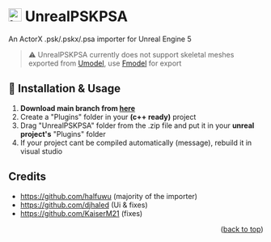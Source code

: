 # <img src=https://github.com/KaiserM21/UnrealPSKPSA/blob/master/Resources/Icon128.png alt="Logo" width="26"> **UnrealPSKPSA**

An ActorX .psk/.pskx/.psa importer for Unreal Engine 5

> ⚠️ UnrealPSKPSA currently does not support skeletal meshes exported from [Umodel](https://github.com/gildor2/UEViewer), use [Fmodel](https://github.com/4sval/FModel) for export

## 🔧 Installation & Usage
1. **Download main branch from [here](https://github.com/KaiserM21/UnrealPSKPSA/archive/refs/heads/master.zip)**
2. Create a "Plugins" folder in your **(c++ ready)** project
3. Drag "UnrealPSKPSA" folder from the .zip file and put it in your **unreal project's** "Plugins" folder
4. If your project cant be compiled automatically (message), rebuild it in visual studio

## Credits
- https://github.com/halfuwu (majority of the importer)
- https://github.com/djhaled (Ui & fixes)
- https://github.com/KaiserM21 (fixes)


<p align="right">(<a href="#top">back to top</a>)</p>

